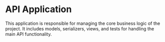 # API Application

This application is responsible for managing the core business logic of the project. It includes models, serializers, views, and tests for handling the main API functionality.